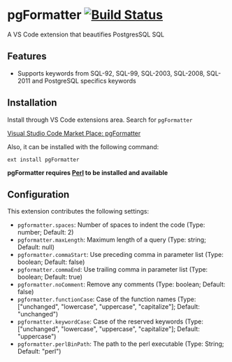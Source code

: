 # pgFormatter [![Build Status](https://travis-ci.org/bradymholt/vscode-pgFormatter.svg?branch=master)](https://travis-ci.org/bradymholt/vscode-pgFormatter)

A VS Code extension that beautifies PostgresSQL SQL

## Features

* Supports keywords from SQL-92, SQL-99, SQL-2003, SQL-2008, SQL-2011 and PostgreSQL specifics keywords

## Installation

Install through VS Code extensions area. Search for `pgFormatter`

[Visual Studio Code Market Place: pgFormatter](https://marketplace.visualstudio.com/items?itemName=bradymholt.pgFormatter)

Also, it can be installed with the following command:

```
ext install pgFormatter
```

**pgFormatter requires [Perl](https://www.perl.org/) to be installed and available**

## Configuration

This extension contributes the following settings:

* `pgformatter.spaces`: Number of spaces to indent the code (Type: number; Default: 2)
* `pgformatter.maxLength`: Maximum length of a query (Type: string; Default: null)
* `pgformatter.commaStart`: Use preceding comma in parameter list (Type: boolean; Default: false)
* `pgformatter.commaEnd`: Use trailing comma in parameter list (Type: boolean; Default: true)
* `pgformatter.noComment`: Remove any comments (Type: boolean; Default: false)
* `pgformatter.functionCase`: Case of the function names (Type: ["unchanged", "lowercase", "uppercase", "capitalize"]; Default: "unchanged")
* `pgformatter.keywordCase`: Case of the reserved keywords (Type: ["unchanged", "lowercase", "uppercase", "capitalize"]; Default: "uppercase")
* `pgformatter.perlBinPath`: The path to the perl executable (Type: String; Default: "perl")
